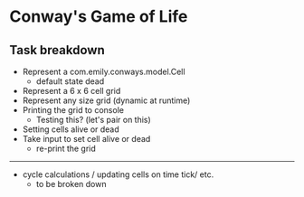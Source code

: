 # Conway's Game of Life

## Task breakdown

* Represent a com.emily.conways.model.Cell
  * default state dead
* Represent a 6 x 6 cell grid
* Represent any size grid (dynamic at runtime)
* Printing the grid to console
  * Testing this? (let's pair on this)
* Setting cells alive or dead
* Take input to set cell alive or dead
  * re-print the grid
-----------
* cycle calculations / updating cells on time tick/ etc.
  * to be broken down
